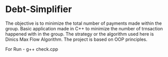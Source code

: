 # Debt-Simplifier
The objective  is to minimize the total number of payments made within the group.
Basic application made in C++ to minimize the number of trnsaction happened with in the group.
The strategy or the algorithm used here is Dinics Max Flow Algorithm.
The project is based on OOP principles.

For Run - g++ check.cpp
